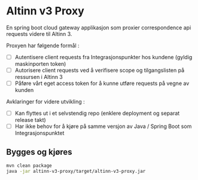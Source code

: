 # Altinn v3 Proxy
En spring boot cloud gateway applikasjon som proxier correspondence api requests videre til Altinn 3.

Proxyen har følgende formål :
- [ ] Autentisere client requests fra Integrasjonspunkter hos kundene (gyldig maskinporten token)
- [ ] Autorisere client requests ved å verifisere scope og tilgangslisten på ressursen i Altinn 3
- [ ] Påføre vårt eget access token for å kunne utføre requests på vegne av kunden

Avklaringer for videre utvikling :
- [ ] Kan flyttes ut i et selvstendig repo (enklere deployment og separat release takt)
- [ ] Har ikke behov for å kjøre på samme versjon av Java / Spring Boot som Integrasjonspunktet

## Bygges og kjøres
```bash
mvn clean package
java -jar altinn-v3-proxy/target/altinn-v3-proxy.jar
```
